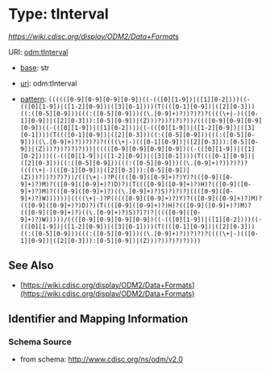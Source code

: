 # Type: tInterval




_https://wiki.cdisc.org/display/ODM2/Data+Formats_



URI: [odm:tInterval](http://www.cdisc.org/ns/odm/v2.0/tInterval)

* [base](https://w3id.org/linkml/base): str

* [uri](https://w3id.org/linkml/uri): odm:tInterval



* [pattern](https://w3id.org/linkml/pattern): `((((([0-9][0-9][0-9][0-9])((-(([0][1-9])|([1][0-2])))((-(([0][1-9])|([1-2][0-9])|([3][0-1])))(T((([0-1][0-9])|([2][0-3]))((:([0-5][0-9]))(((:([0-5][0-9]))((\.[0-9]+)?))?)?)?((((\+|-)(([0-1][0-9])|([2][0-3])):[0-5][0-9])|(Z)))?))?)?)?))/((([0-9][0-9][0-9][0-9])((-(([0][1-9])|([1][0-2])))((-(([0][1-9])|([1-2][0-9])|([3][0-1])))(T((([0-1][0-9])|([2][0-3]))((:([0-5][0-9]))(((:([0-5][0-9]))((\.[0-9]+)?))?)?)?((((\+|-)(([0-1][0-9])|([2][0-3])):[0-5][0-9])|(Z)))?))?)?)?)))|(((([0-9][0-9][0-9][0-9])((-(([0][1-9])|([1][0-2])))((-(([0][1-9])|([1-2][0-9])|([3][0-1])))(T((([0-1][0-9])|([2][0-3]))((:([0-5][0-9]))(((:([0-5][0-9]))((\.[0-9]+)?))?)?)?((((\+|-)(([0-1][0-9])|([2][0-3])):[0-5][0-9])|(Z)))?))?)?)?))/(((\+|-)?P(((([0-9]([0-9]+)?)Y)?(([0-9]([0-9]+)?)M)?(([0-9]([0-9]+)?)D)?)(T((([0-9]([0-9]+)?)H)?(([0-9]([0-9]+)?)M)?(([0-9]([0-9]+)?)((\.[0-9]+)?)S)?)?)?|((([0-9]([0-9]+)?)W))))))|((((\+|-)?P(((([0-9]([0-9]+)?)Y)?(([0-9]([0-9]+)?)M)?(([0-9]([0-9]+)?)D)?)(T((([0-9]([0-9]+)?)H)?(([0-9]([0-9]+)?)M)?(([0-9]([0-9]+)?)((\.[0-9]+)?)S)?)?)?|((([0-9]([0-9]+)?)W)))))/((([0-9][0-9][0-9][0-9])((-(([0][1-9])|([1][0-2])))((-(([0][1-9])|([1-2][0-9])|([3][0-1])))(T((([0-1][0-9])|([2][0-3]))((:([0-5][0-9]))(((:([0-5][0-9]))((\.[0-9]+)?))?)?)?((((\+|-)(([0-1][0-9])|([2][0-3])):[0-5][0-9])|(Z)))?))?)?)?))))`






## See Also

* [https://wiki.cdisc.org/display/ODM2/Data+Formats](https://wiki.cdisc.org/display/ODM2/Data+Formats)

## Identifier and Mapping Information







### Schema Source


* from schema: http://www.cdisc.org/ns/odm/v2.0



